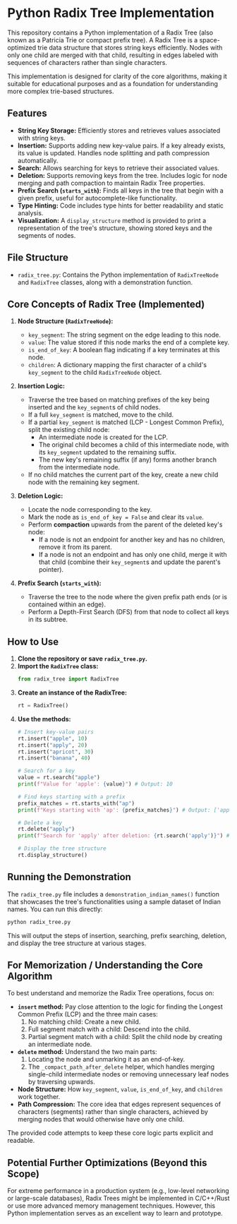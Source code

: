 # Python Radix Tree Implementation

This repository contains a Python implementation of a Radix Tree (also known as a Patricia Trie or compact prefix tree). A Radix Tree is a space-optimized trie data structure that stores string keys efficiently. Nodes with only one child are merged with that child, resulting in edges labeled with sequences of characters rather than single characters.

This implementation is designed for clarity of the core algorithms, making it suitable for educational purposes and as a foundation for understanding more complex trie-based structures.

## Features

*   **String Key Storage:** Efficiently stores and retrieves values associated with string keys.
*   **Insertion:** Supports adding new key-value pairs. If a key already exists, its value is updated. Handles node splitting and path compression automatically.
*   **Search:** Allows searching for keys to retrieve their associated values.
*   **Deletion:** Supports removing keys from the tree. Includes logic for node merging and path compaction to maintain Radix Tree properties.
*   **Prefix Search (`starts_with`):** Finds all keys in the tree that begin with a given prefix, useful for autocomplete-like functionality.
*   **Type Hinting:** Code includes type hints for better readability and static analysis.
*   **Visualization:** A `display_structure` method is provided to print a representation of the tree's structure, showing stored keys and the segments of nodes.

## File Structure

*   `radix_tree.py`: Contains the Python implementation of `RadixTreeNode` and `RadixTree` classes, along with a demonstration function.

## Core Concepts of Radix Tree (Implemented)

1.  **Node Structure (`RadixTreeNode`):**
    *   `key_segment`: The string segment on the edge leading to this node.
    *   `value`: The value stored if this node marks the end of a complete key.
    *   `is_end_of_key`: A boolean flag indicating if a key terminates at this node.
    *   `children`: A dictionary mapping the first character of a child's `key_segment` to the child `RadixTreeNode` object.

2.  **Insertion Logic:**
    *   Traverse the tree based on matching prefixes of the key being inserted and the `key_segment`s of child nodes.
    *   If a full `key_segment` is matched, move to the child.
    *   If a partial `key_segment` is matched (LCP - Longest Common Prefix), split the existing child node:
        *   An intermediate node is created for the LCP.
        *   The original child becomes a child of this intermediate node, with its `key_segment` updated to the remaining suffix.
        *   The new key's remaining suffix (if any) forms another branch from the intermediate node.
    *   If no child matches the current part of the key, create a new child node with the remaining key segment.

3.  **Deletion Logic:**
    *   Locate the node corresponding to the key.
    *   Mark the node as `is_end_of_key = False` and clear its `value`.
    *   Perform **compaction** upwards from the parent of the deleted key's node:
        *   If a node is not an endpoint for another key and has no children, remove it from its parent.
        *   If a node is not an endpoint and has only one child, merge it with that child (combine their `key_segment`s and update the parent's pointer).

4.  **Prefix Search (`starts_with`):**
    *   Traverse the tree to the node where the given prefix path ends (or is contained within an edge).
    *   Perform a Depth-First Search (DFS) from that node to collect all keys in its subtree.

## How to Use

1.  **Clone the repository or save `radix_tree.py`.**
2.  **Import the `RadixTree` class:**
    ```python
    from radix_tree import RadixTree
    ```
3.  **Create an instance of the RadixTree:**
    ```python
    rt = RadixTree()
    ```
4.  **Use the methods:**
    ```python
    # Insert key-value pairs
    rt.insert("apple", 10)
    rt.insert("apply", 20)
    rt.insert("apricot", 30)
    rt.insert("banana", 40)

    # Search for a key
    value = rt.search("apple")
    print(f"Value for 'apple': {value}") # Output: 10

    # Find keys starting with a prefix
    prefix_matches = rt.starts_with("ap")
    print(f"Keys starting with 'ap': {prefix_matches}") # Output: ['apple', 'apply', 'apricot'] (order may vary before sorting)

    # Delete a key
    rt.delete("apply")
    print(f"Search for 'apply' after deletion: {rt.search('apply')}") # Output: None

    # Display the tree structure
    rt.display_structure()
    ```

## Running the Demonstration

The `radix_tree.py` file includes a `demonstration_indian_names()` function that showcases the tree's functionalities using a sample dataset of Indian names. You can run this directly:

```bash
python radix_tree.py
```

This will output the steps of insertion, searching, prefix searching, deletion, and display the tree structure at various stages.

## For Memorization / Understanding the Core Algorithm

To best understand and memorize the Radix Tree operations, focus on:

*   **`insert` method:** Pay close attention to the logic for finding the Longest Common Prefix (LCP) and the three main cases:
    1.  No matching child: Create a new child.
    2.  Full segment match with a child: Descend into the child.
    3.  Partial segment match with a child: Split the child node by creating an intermediate node.
*   **`delete` method:** Understand the two main parts:
    1.  Locating the node and unmarking it as an end-of-key.
    2.  The `_compact_path_after_delete` helper, which handles merging single-child intermediate nodes or removing unnecessary leaf nodes by traversing upwards.
*   **Node Structure:** How `key_segment`, `value`, `is_end_of_key`, and `children` work together.
*   **Path Compression:** The core idea that edges represent sequences of characters (segments) rather than single characters, achieved by merging nodes that would otherwise have only one child.

The provided code attempts to keep these core logic parts explicit and readable.

## Potential Further Optimizations (Beyond this Scope)

For extreme performance in a production system (e.g., low-level networking or large-scale databases), Radix Trees might be implemented in C/C++/Rust or use more advanced memory management techniques. However, this Python implementation serves as an excellent way to learn and prototype.